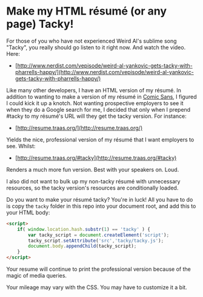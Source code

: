 # Make my HTML résumé (or any page) Tacky!

For those of you who have not experienced Weird Al's sublime song "Tacky", you really should go listen to it right now. And watch the video. Here:

- [http://www.nerdist.com/vepisode/weird-al-yankovic-gets-tacky-with-pharrells-happy/](http://www.nerdist.com/vepisode/weird-al-yankovic-gets-tacky-with-pharrells-happy/)

Like many other developers, I have an HTML version of my résumé. In addition to wanting to make a version of my résumé in [Comic Sans](http://en.wikipedia.org/wiki/Comic_Sans), I figured I could kick it up a knotch. Not wanting prospective employers to see it when they do a Google search for me, I decided that only when I prepend #tacky to my résumé's URL will they get the tacky version. For instance:

- [http://resume.traas.org/](http://resume.traas.org/)
	
Yields the nice, professional version of my résumé that I want employers to see. Whilst:

- [http://resume.traas.org/#tacky](http://resume.traas.org/#tacky)

Renders a much more fun version. Best with your speakers on. Loud.

I also did not want to bulk up my non-tacky résumé with unnecessary resources, so the tacky version's resources are conditionally loaded. 

Do you want to make your résumé tacky? You're in luck! All you have to do is copy the `tacky` folder in this repo into your document root, and add this to your HTML body:

```html
<script>
    if( window.location.hash.substr(1) == 'tacky' ) {
        var tacky_script = document.createElement('script');
        tacky_script.setAttribute('src','tacky/tacky.js');
        document.body.appendChild(tacky_script);
    }
</script>
```

Your resume will continue to print the professional version because of the magic of media queries. 

Your mileage may vary with the CSS. You may have to customize it a bit. 
